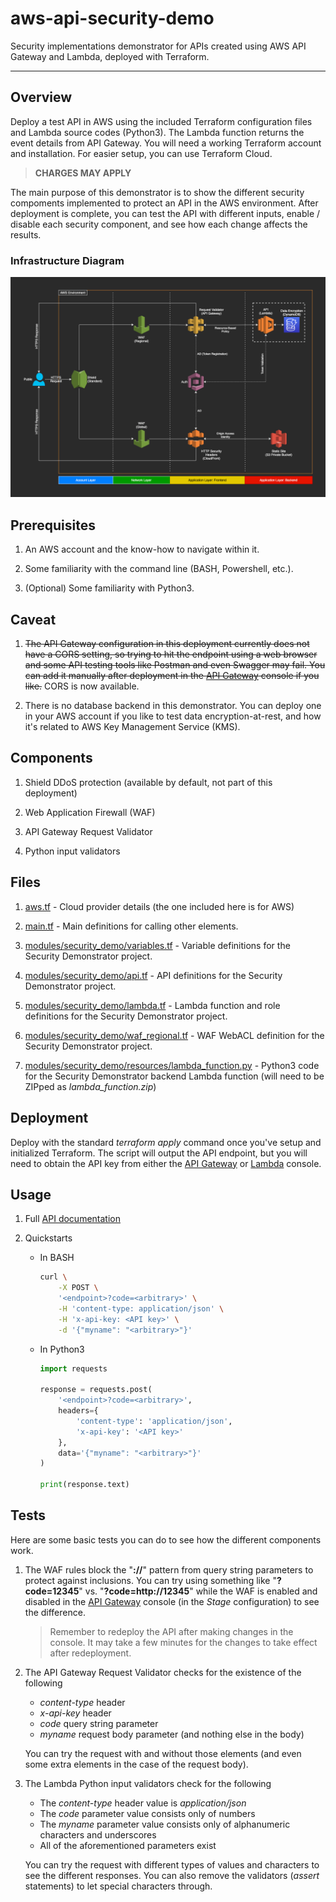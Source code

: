 # aws-api-security-demo

Security implementations demonstrator for APIs created using AWS API Gateway and Lambda, deployed with Terraform.

---

## Overview

Deploy a test API in AWS using the included Terraform configuration files and Lambda source codes (Python3). The Lambda function returns the event details from API Gateway. You will need a working Terraform account and installation. For easier setup, you can use Terraform Cloud.

> **CHARGES MAY APPLY**

The main purpose of this demonstrator is to show the different security compoments implemented to protect an API in the AWS environment. After deployment is complete, you can test the API with different inputs, enable / disable each security component, and see how each change affects the results.

### Infrastructure Diagram

![Infrastructure diagram](img/app_security.png)

## Prerequisites

1. An AWS account and the know-how to navigate within it.

2. Some familiarity with the command line (BASH, Powershell, etc.).

3. (Optional) Some familiarity with Python3.

## Caveat

1. ~~The API Gateway configuration in this deployment currently does not have a CORS setting, so trying to hit the endpoint using a web browser and some API testing tools like Postman and even Swagger may fail. You can add it manually after deployment in the [API Gateway](https://console.aws.amazon.com/apigateway/) console if you like.~~ CORS is now available.

2. There is no database backend in this demonstrator. You can deploy one in your AWS account if you like to test data encryption-at-rest, and how it's related to AWS Key Management Service (KMS).

## Components

1. Shield DDoS protection (available by default, not part of this deployment)

2. Web Application Firewall (WAF)

3. API Gateway Request Validator

4. Python input validators

## Files

1. [aws.tf](aws.tf) - Cloud provider details (the one included here is for AWS)

2. [main.tf](main.tf) - Main definitions for calling other elements.

3. [modules/security_demo/variables.tf](modules/security_demo/variables.tf) - Variable definitions for the Security Demonstrator project.

4. [modules/security_demo/api.tf](modules/security_demo/api.tf) - API definitions for the Security Demonstrator project.

5. [modules/security_demo/lambda.tf](modules/security_demo/lambda.tf) - Lambda function and role definitions for the Security Demonstrator project.

6. [modules/security_demo/waf_regional.tf](modules/security_demo/waf_regional.tf) - WAF WebACL definition for the Security Demonstrator project.

7. [modules/security_demo/resources/lambda_function.py](modules/security_demo/resources/lambda_function.py) - Python3 code for the Security Demonstrator backend Lambda function (will need to be ZIPped as *lambda_function.zip*)

## Deployment

Deploy with the standard *terraform apply* command once you've setup and initialized Terraform. The script will output the API endpoint, but you will need to obtain the API key from either the [API Gateway](https://console.aws.amazon.com/apigateway/) or [Lambda](https://console.aws.amazon.com/lambda/) console.

## Usage

1. Full [API documentation](https://www.warpedlenses.com/swagger/security.html)

2. Quickstarts

    - In BASH

        ```bash
        curl \
            -X POST \
            '<endpoint>?code=<arbitrary>' \
            -H 'content-type: application/json' \
            -H 'x-api-key: <API key>' \
            -d '{"myname": "<arbitrary>"}'
        ```

    - In Python3

        ```python
        import requests

        response = requests.post(
            '<endpoint>?code=<arbitrary>',
            headers={
                'content-type': 'application/json',
                'x-api-key': '<API key>'
            },
            data='{"myname": "<arbitrary>"}'
        )

        print(response.text)
        ```

## Tests

Here are some basic tests you can do to see how the different components work.

1. The WAF rules block the "**://**" pattern from query string parameters to protect against inclusions. You can try using something like "**?code=12345**" vs. "**?code=http://12345**" while the WAF is enabled and disabled in the [API Gateway](https://console.aws.amazon.com/apigateway/) console (in the *Stage* configuration) to see the difference.

    > Remember to redeploy the API after making changes in the console. It may take a few minutes for the changes to take effect after redeployment.

2. The API Gateway Request Validator checks for the existence of the following

    - *content-type* header
    - *x-api-key* header
    - *code* query string parameter
    - *myname* request body parameter (and nothing else in the body)

    You can try the request with and without those elements (and even some extra elements in the case of the request body).

3. The Lambda Python input validators check for the following

    - The *content-type* header value is *application/json*
    - The *code* parameter value consists only of numbers
    - The *myname* parameter value consists only of alphanumeric characters and underscores
    - All of the aforementioned parameters exist

    You can try the request with different types of values and characters to see the different responses. You can also remove the validators (*assert* statements) to let special characters through.
